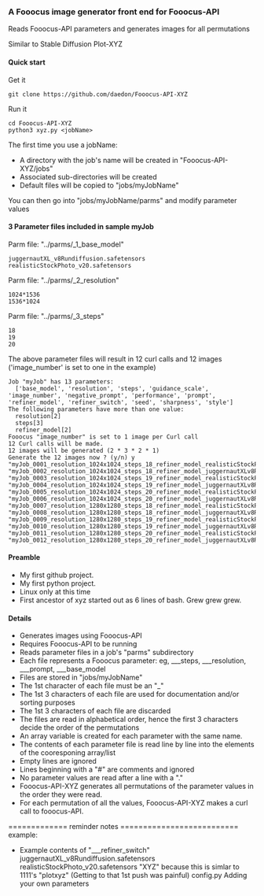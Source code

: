### A Fooocus image generator front end for Fooocus-API
Reads Fooocus-API parameters and generates images for all permutations

Similar to Stable Diffusion Plot-XYZ

#### Quick start
Get it 
```
git clone https://github.com/daedon/Fooocus-API-XYZ
```
Run it
```
cd Fooocus-API-XYZ
python3 xyz.py <jobName>
```
The first time you use a jobName:
* A directory with the job's name will be created in "Fooocus-API-XYZ/jobs"
* Associated sub-directories will be created
* Default files will be copied to "jobs/myJobName"

You can then go into "jobs/myJobName/parms" and modify parameter values


#### 3 Parameter files included in sample myJob

Parm file: "../parms/_1_base_model"
```
juggernautXL_v8Rundiffusion.safetensors
realisticStockPhoto_v20.safetensors
```
Parm file: "../parms/_2_resolution"
```
1024*1536
1536*1024
```
Parm file: "../parms/_3_steps"
```
18
19
20
```
The above parameter files will result in 12 curl calls and 12 images ('image_number' is set to one in the example)

```
Job "myJob" has 13 parameters:
  ['base_model', 'resolution', 'steps', 'guidance_scale', 'image_number', 'negative_prompt', 'performance', 'prompt', 'refiner_model', 'refiner_switch', 'seed', 'sharpness', 'style']
The following parameters have more than one value:
  resolution[2] 
  steps[3] 
  refiner_model[2] 
Fooocus "image_number" is set to 1 image per Curl call
12 Curl calls will be made.
12 images will be generated (2 * 3 * 2 * 1)
Generate the 12 images now ? (y/n) y
"myJob_0001_resolution_1024x1024_steps_18_refiner_model_realisticStockPhotov20_023332"
"myJob_0002_resolution_1024x1024_steps_18_refiner_model_juggernautXLv8Rundiffusion_023332"
"myJob_0003_resolution_1024x1024_steps_19_refiner_model_realisticStockPhotov20_023332"
"myJob_0004_resolution_1024x1024_steps_19_refiner_model_juggernautXLv8Rundiffusion_023332"
"myJob_0005_resolution_1024x1024_steps_20_refiner_model_realisticStockPhotov20_023332"
"myJob_0006_resolution_1024x1024_steps_20_refiner_model_juggernautXLv8Rundiffusion_023332"
"myJob_0007_resolution_1280x1280_steps_18_refiner_model_realisticStockPhotov20_023332"
"myJob_0008_resolution_1280x1280_steps_18_refiner_model_juggernautXLv8Rundiffusion_023332"
"myJob_0009_resolution_1280x1280_steps_19_refiner_model_realisticStockPhotov20_023332"
"myJob_0010_resolution_1280x1280_steps_19_refiner_model_juggernautXLv8Rundiffusion_023332"
"myJob_0011_resolution_1280x1280_steps_20_refiner_model_realisticStockPhotov20_023332"
"myJob_0012_resolution_1280x1280_steps_20_refiner_model_juggernautXLv8Rundiffusion_023332"
```




#### Preamble
* My first github project.
* My first python project.
* Linux only at this time
* First ancestor of xyz started out as 6 lines of bash. Grew grew grew.

#### Details
* Generates images using Fooocus-API
* Requires Fooocus-API to be running
* Reads parameter files in a job's "parms" subdirectory
* Each file represents a Fooocus parameter: eg, ___steps, ___resolution, ___prompt, ___base_model
* Files are stored in "jobs/myJobName"
* The 1st character of each file must be an "_"
* The 1st 3 characters of each file are used for documentation and/or sorting purposes
* The 1st 3 characters of each file are discarded
* The files are read in alphabetical order, hence the first 3 characters decide the order of the permutations
* An array variable is created for each parameter with the same name.
* The contents of each parameter file is read line by line into the elements of the cooresponing array/list
* Empty lines are ignored
* Lines beginning with a "#" are comments and ignored
* No parameter values are read after a line with a "."
* Fooocus-API-XYZ generates all permutations of the parameter values in the order they were read.
* For each permutation of all the values, Fooocus-API-XYZ makes a curl call to fooocus-API.



============= reminder notes ==========================
example:
* Example contents of "___refiner_switch"
juggernautXL_v8Rundiffusion.safetensors
realisticStockPhoto_v20.safetensors
"XYZ" because this is simlar to 1111's "plotxyz"
(Getting to that 1st push was painful)
config.py
Adding your own parameters
